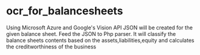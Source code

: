 # ocr_for_balancesheets
Using Microsoft Azure and Google's Vision API JSON will be created for the given balance sheet. Feed the JSON to Php parser. It will classify the balance sheets contents based on the assets,liabilities,equity and calculates the creditworthiness of the business
